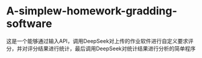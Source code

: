 # A-simplew-homework-gradding-software
这是一个能够通过输入API，调用DeepSeek对上传的作业软件进行自定义要求评分，并对评分结果进行统计，最后调用DeepSeek对统计结果进行分析的简单程序
